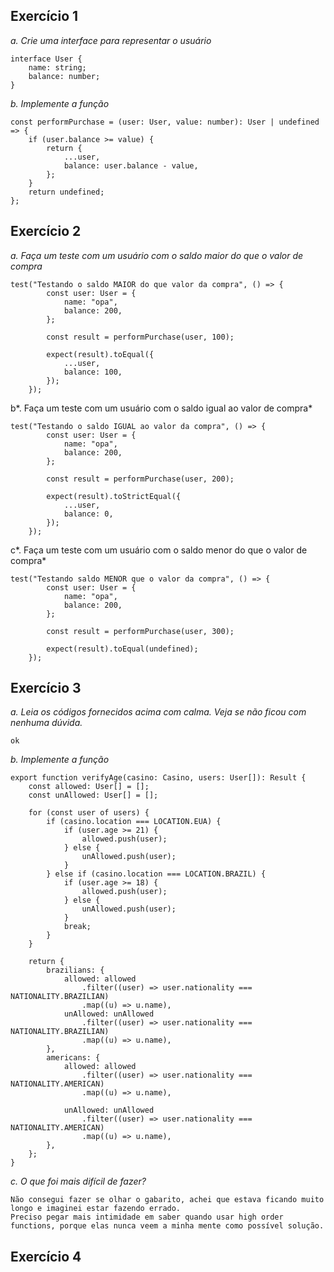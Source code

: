 ## Exercício 1

_a. Crie uma interface para representar o usuário_

```
interface User {
	name: string;
	balance: number;
}
```

_b. Implemente a função_

```
const performPurchase = (user: User, value: number): User | undefined => {
	if (user.balance >= value) {
		return {
			...user,
			balance: user.balance - value,
		};
	}
	return undefined;
};
```

## Exercício 2

_a. Faça um teste com um usuário com o saldo maior do que o valor de compra_

```
test("Testando o saldo MAIOR do que valor da compra", () => {
		const user: User = {
			name: "opa",
			balance: 200,
		};

		const result = performPurchase(user, 100);

		expect(result).toEqual({
			...user,
			balance: 100,
		});
	});
```

b*. Faça um teste com um usuário com o saldo igual ao valor de compra*

```
test("Testando o saldo IGUAL ao valor da compra", () => {
		const user: User = {
			name: "opa",
			balance: 200,
		};

		const result = performPurchase(user, 200);

		expect(result).toStrictEqual({
			...user,
			balance: 0,
		});
	});

```

c*. Faça um teste com um usuário com o saldo menor do que o valor de compra*

```
test("Testando saldo MENOR que o valor da compra", () => {
		const user: User = {
			name: "opa",
			balance: 200,
		};

		const result = performPurchase(user, 300);

		expect(result).toEqual(undefined);
	});
```

## Exercício 3

_a. Leia os códigos fornecidos acima com calma. Veja se não ficou com nenhuma dúvida._

```
ok
```

_b. Implemente a função_

```
export function verifyAge(casino: Casino, users: User[]): Result {
	const allowed: User[] = [];
	const unAllowed: User[] = [];

	for (const user of users) {
		if (casino.location === LOCATION.EUA) {
			if (user.age >= 21) {
				allowed.push(user);
			} else {
				unAllowed.push(user);
			}
		} else if (casino.location === LOCATION.BRAZIL) {
			if (user.age >= 18) {
				allowed.push(user);
			} else {
				unAllowed.push(user);
			}
			break;
		}
	}

	return {
		brazilians: {
			allowed: allowed
				.filter((user) => user.nationality === NATIONALITY.BRAZILIAN)
				.map((u) => u.name),
			unAllowed: unAllowed
				.filter((user) => user.nationality === NATIONALITY.BRAZILIAN)
				.map((u) => u.name),
		},
		americans: {
			allowed: allowed
				.filter((user) => user.nationality === NATIONALITY.AMERICAN)
				.map((u) => u.name),

			unAllowed: unAllowed
				.filter((user) => user.nationality === NATIONALITY.AMERICAN)
				.map((u) => u.name),
		},
	};
}
```

_c. O que foi mais difícil de fazer?_

```
Não consegui fazer se olhar o gabarito, achei que estava ficando muito longo e imaginei estar fazendo errado.
Preciso pegar mais intimidade em saber quando usar high order functions, porque elas nunca veem a minha mente como possível solução.
```

## Exercício 4 

